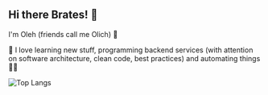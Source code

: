 ## Hi there Brates! 👋

I'm Oleh (friends call me Olich) 👱 <br>

🧙 I love learning new stuff, programming backend services (with attention on software architecture, clean code, best practices) and automating things 🦸‍♂️

![Top Langs](https://github-readme-stats.vercel.app/api/top-langs/?username=olich97&layout=compact)
<!--
**olich97/olich97** is a ✨ _special_ ✨ repository because its `README.md` (this file) appears on your GitHub profile.

Here are some ideas to get you started:

- 🔭 I’m currently working on ...
- 🌱 I’m currently learning ...
- 👯 I’m looking to collaborate on ...
- 🤔 I’m looking for help with ...
- 💬 Ask me about ...
- 📫 How to reach me: ...
- 😄 Pronouns: ...
- ⚡ Fun fact: ...
-->
